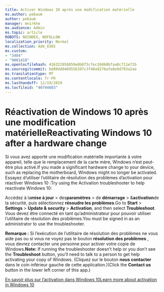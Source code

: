 ```yaml
---
title: Activer Windows 10 après une modification matérielle
ms.author: pebaum
author: pebaum
manager: mnirkhe
ms.audience: Admin
ms.topic: article
ROBOTS: NOINDEX, NOFOLLOW
localization_priority: Normal
ms.collection: Adm_O365
ms.custom:
- "3484"
- "9001418"
ms.openlocfilehash: 416322058859e0b875cfec10d60bfaa0c711e72b
ms.sourcegitcommit: bd80dd0469556397c3f48a9276afe8e9d793a2ae
ms.translationtype: MT
ms.contentlocale: fr-FR
ms.lasthandoff: 12/19/2019
ms.locfileid: "40744603"
---
```

# <a name="reactivating-windows-10-after-a-hardware-change"></a><span data-ttu-id="ebd87-102">Réactivation de Windows 10 après une modification matérielle</span><span class="sxs-lookup"><span data-stu-id="ebd87-102">Reactivating Windows 10 after a hardware change</span></span>

<span data-ttu-id="ebd87-103">Si vous avez apporté une modification matérielle importante à votre appareil, telle que le remplacement de la carte mère, Windows n’est peut-être plus activé.</span><span class="sxs-lookup"><span data-stu-id="ebd87-103">If you made a significant hardware change to your device, such as replacing the motherboard, Windows might no longer be activated.</span></span> <span data-ttu-id="ebd87-104">Essayez d’utiliser l’utilitaire de résolution des problèmes d’activation pour réactiver Windows 10 :</span><span class="sxs-lookup"><span data-stu-id="ebd87-104">Try using the Activation troubleshooter to help reactivate Windows 10:</span></span>

<span data-ttu-id="ebd87-105">Accédez à la**mise à jour** > des**paramètres** > de **démarrage** > &**activation**de la sécurité, puis sélectionnez **résoudre les problèmes**.</span><span class="sxs-lookup"><span data-stu-id="ebd87-105">Go to **Start** > **Settings** > **Update & security** > **Activation**, and then select **Troubleshoot**.</span></span> <span data-ttu-id="ebd87-106">Vous devez être connecté en tant qu’administrateur pour pouvoir utiliser l’utilitaire de résolution des problèmes.</span><span class="sxs-lookup"><span data-stu-id="ebd87-106">You must be signed in as an administrator to use the troubleshooter.</span></span>

<span data-ttu-id="ebd87-107">**Remarque :** Si l’exécution de l’utilitaire de résolution des problèmes ne vous aide pas ou si vous ne voyez pas le bouton **résolution des problèmes** , vous devrez contacter une personne pour activer votre copie de Windows.</span><span class="sxs-lookup"><span data-stu-id="ebd87-107">**Note:** If running the troubleshooter doesn’t help or you don’t see the **Troubleshoot** button, you’ll need to talk to a person to get help activating your copy of Windows.</span></span> <span data-ttu-id="ebd87-108">(Cliquez sur le bouton **nous contacter** dans le coin inférieur gauche de cette application.)</span><span class="sxs-lookup"><span data-stu-id="ebd87-108">(Click the **Contact us** button in the lower left corner of this app.)</span></span>

[<span data-ttu-id="ebd87-109">En savoir plus sur l’activation dans Windows 10</span><span class="sxs-lookup"><span data-stu-id="ebd87-109">Learn more about activation in Windows 10</span></span>](https://support.microsoft.com/help/12440/windows-10-activate)
